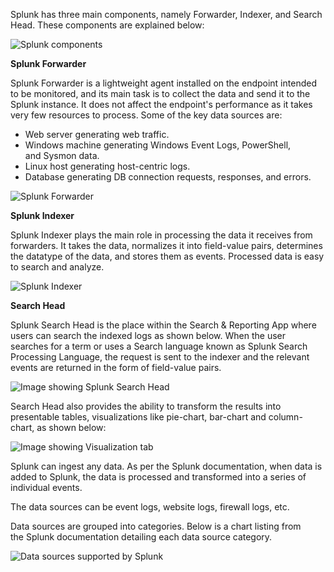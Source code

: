 Splunk has three main components, namely Forwarder, Indexer, and Search Head. These components are explained below:

![Splunk components](https://tryhackme-images.s3.amazonaws.com/user-uploads/5e8dd9a4a45e18443162feab/room-content/cc8fd73eaca524b34ca4dc5e17771997.png)  

  

**Splunk Forwarder**

Splunk Forwarder is a lightweight agent installed on the endpoint intended to be monitored, and its main task is to collect the data and send it to the Splunk instance. It does not affect the endpoint's performance as it takes very few resources to process. Some of the key data sources are:

- Web server generating web traffic.
- Windows machine generating Windows Event Logs, PowerShell, and Sysmon data.
- Linux host generating host-centric logs.
- Database generating DB connection requests, responses, and errors.

![Splunk Forwarder](https://tryhackme-images.s3.amazonaws.com/user-uploads/5e8dd9a4a45e18443162feab/room-content/2369fa2efc856b793f1ecbf415681d4d.png)  

**Splunk Indexer**  

Splunk Indexer plays the main role in processing the data it receives from forwarders. It takes the data, normalizes it into field-value pairs, determines the datatype of the data, and stores them as events. Processed data is easy to search and analyze.

![Splunk Indexer](https://tryhackme-images.s3.amazonaws.com/user-uploads/5e8dd9a4a45e18443162feab/room-content/e699eaa9af523513e9c6a6ab8aaaa6a2.png)  

**Search Head**

Splunk Search Head is the place within the Search & Reporting App where users can search the indexed logs as shown below. When the user searches for a term or uses a Search language known as Splunk Search Processing Language, the request is sent to the indexer and the relevant events are returned in the form of field-value pairs.  

![Image showing Splunk Search Head](https://tryhackme-images.s3.amazonaws.com/user-uploads/5e8dd9a4a45e18443162feab/room-content/0f7738f88ca807d1edf2ac7d84f6951c.png)  

Search Head also provides the ability to transform the results into presentable tables, visualizations like pie-chart, bar-chart and column-chart, as shown below:  

![Image showing Visualization tab](https://tryhackme-images.s3.amazonaws.com/user-uploads/5e8dd9a4a45e18443162feab/room-content/ce38f9780efac6e22af23c2574367255.png)



Splunk can ingest any data. As per the Splunk documentation, when data is added to Splunk, the data is processed and transformed into a series of individual events. 

The data sources can be event logs, website logs, firewall logs, etc.

Data sources are grouped into categories. Below is a chart listing from the Splunk documentation detailing each data source category.

![Data sources supported by Splunk](https://assets.tryhackme.com/additional/splunk-overview/splunk-data-sources.png)




#